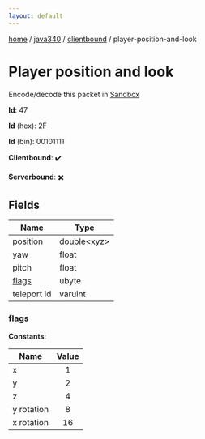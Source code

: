 ```yaml
---
layout: default
---
```


[home](/)  /  [java340](/protocol/java340)  /  [clientbound](/protocol/java340/clientbound)  /  player-position-and-look

# Player position and look

Encode/decode this packet in [Sandbox](../../../sandbox/java340#Clientbound.PlayerPositionAndLook)

**Id**: 47

**Id** (hex): 2F

**Id** (bin): 00101111

**Clientbound**: ✔️

**Serverbound**: ✖️

## Fields

Name | Type
---|---
position | double&lt;xyz&gt;
yaw | float
pitch | float
[flags](#flags) | ubyte
teleport id | varuint

### flags

**Constants**:

Name | Value
---|:---:
x | 1
y | 2
z | 4
y rotation | 8
x rotation | 16
